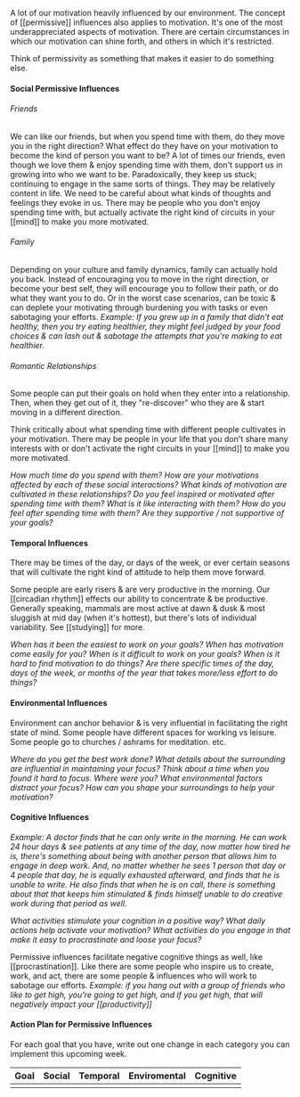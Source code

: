 A lot of our motivation heavily influenced by our environment. The concept of [[permissive]] influences also applies to motivation. It's one of the most underappreciated aspects of motivation. There are certain circumstances in which our motivation can shine forth, and others in which it's restricted. 

Think of permissivity as something that makes it easier to do something else.

#### Social Permissive Influences
###### Friends
We can like our friends, but when you spend time with them, do they move you in the right direction? What effect do they have on your motivation to become the kind of person you want to be? A lot of times our friends, even though we love them & enjoy spending time with them, don't support us in growing into who we want to be. Paradoxically, they keep us stuck; continuing to engage in the same sorts of things. They may be relatively content in life. We need to be careful about what kinds of thoughts and feelings they evoke in us. There may be people who you don't enjoy spending time with, but actually activate the right kind of circuits in your [[mind]] to make you more motivated.
###### Family
Depending on your culture and family dynamics, family can actually hold you back. Instead of encouraging you to move in the right direction, or become your best self, they will encourage you to follow their path, or do what they want you to do. Or in the worst case scenarios, can be toxic & can deplete your motivating through burdening you with tasks or even sabotaging your efforts.
	*Example: If you grew up in a family that didn't eat healthy, then you try eating healthier, they might feel judged by your food choices & can lash out & sabotage the attempts that you're making to eat healthier.*
###### Romantic Relationships
Some people can put their goals on hold when they enter into a relationship. Then, when they get out of it, they "re-discover" who they are & start moving in a different direction.

Think critically about what spending time with different people cultivates in your motivation. There may be people in your life that you don't share many interests with or don't activate the right circuits in your [[mind]] to make you more motivated.

*How much time do you spend with them?*
*How are your motivations affected by each of these social interactions?*
*What kinds of motivation are cultivated in these relationships?*
*Do you feel inspired or motivated after spending time with them?*
*What is it like interacting with them?*
*How do you feel after spending time with them?*
*Are they supportive / not supportive of your goals?*

#### Temporal Influences
There may be times of the day, or days of the week, or ever certain seasons that will cultivate the right kind of attitude to help them move forward.

Some people are early risers & are very productive in the morning.
Our [[circadian rhythm]] effects our ability to concentrate & be productive. Generally speaking, mammals are most active at dawn & dusk & most sluggish at mid day (when it's hottest), but there's lots of individual variability. See [[studying]] for more.

*When has it been the easiest to work on your goals?*
*When has motivation come easily for you?*
*When is it difficult to work on your goals?*
*When is it hard to find motivation to do things?*
*Are there specific times of the day, days of the week, or months of the year that takes*
*more/less effort to do things?*

#### Environmental Influences
Environment can anchor behavior & is very influential in facilitating the right state of mind. Some people have different spaces for working vs leisure. Some people go to churches / ashrams for meditation. etc.

*Where do you get the best work done?*
*What details about the surrounding are influential in maintaining your focus?*
*Think about a time when you found it hard to focus.*
*Where were you?*
*What environmental factors distract your focus?*
*How can you shape your surroundings to help your motivation?*

#### Cognitive Influences
*Example: A doctor finds that he can only write in the morning. He can work 24 hour days & see patients at any time of the day, now matter how tired he is, there's something about being with another person that allows him to engage in deep work. And, no matter whether he sees 1 person that day or 4 people that day, he is equally exhausted afterward, and finds that he is unable to write. He also finds that when he is on call, there is something about that that keeps him stimulated & finds himself unable to do creative work during that period as well.*

*What activities stimulate your cognition in a positive way?*
*What daily actions help activate vour motivation?*
*What activities do you engage in that make it easy to procrastinate and loose your focus?*


Permissive influences facilitate negative cognitive things as well, like [[procrastination]]. Like there are some people who inspire us to create, work, and act, there are some people & influences who will work to sabotage our efforts.
	*Example: if you hang out with a group of friends who like to get high, you're going to get high, and if you get high, that will negatively impact your [[productivity]]*


#### Action Plan for Permissive Influences
For each goal that you have, write out one change in each category you can implement this upcoming week.

| Goal | Social | Temporal | Enviromental | Cognitive |
| ---- | ------ | -------- | ------------ | --------- |
|      |        |          |              |           |
